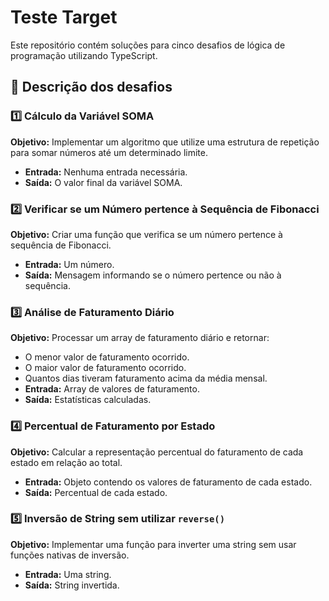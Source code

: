 # Teste Target

Este repositório contém soluções para cinco desafios de lógica de programação utilizando TypeScript.

## 📌 Descrição dos desafios

### 1️⃣ Cálculo da Variável SOMA
**Objetivo:** Implementar um algoritmo que utilize uma estrutura de repetição para somar números até um determinado limite.
- **Entrada:** Nenhuma entrada necessária.
- **Saída:** O valor final da variável SOMA.

### 2️⃣ Verificar se um Número pertence à Sequência de Fibonacci
**Objetivo:** Criar uma função que verifica se um número pertence à sequência de Fibonacci.
- **Entrada:** Um número.
- **Saída:** Mensagem informando se o número pertence ou não à sequência.

### 3️⃣ Análise de Faturamento Diário
**Objetivo:** Processar um array de faturamento diário e retornar:
- O menor valor de faturamento ocorrido.
- O maior valor de faturamento ocorrido.
- Quantos dias tiveram faturamento acima da média mensal.
- **Entrada:** Array de valores de faturamento.
- **Saída:** Estatísticas calculadas.

### 4️⃣ Percentual de Faturamento por Estado
**Objetivo:** Calcular a representação percentual do faturamento de cada estado em relação ao total.
- **Entrada:** Objeto contendo os valores de faturamento de cada estado.
- **Saída:** Percentual de cada estado.

### 5️⃣ Inversão de String sem utilizar `reverse()`
**Objetivo:** Implementar uma função para inverter uma string sem usar funções nativas de inversão.
- **Entrada:** Uma string.
- **Saída:** String invertida.
